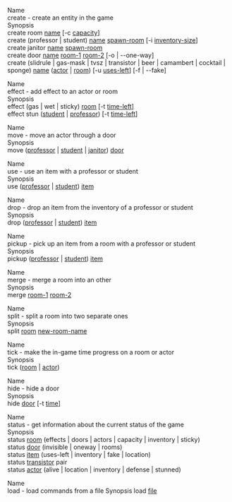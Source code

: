 Name  
create - create an entity in the game  
Synopsis  
create room <u>name</u> [-c <u>capacity</u>]  
create (professor | student) <u>name</u> <u>spawn-room</u> [-i <u>inventory-size</u>]  
create janitor <u>name</u> <u>spawn-room</u>  
create door <u>name</u> <u>room-1</u> <u>room-2</u> [-o | --one-way]  
create (slidrule | gas-mask | tvsz | transistor | beer | camambert | cocktail | sponge) <u>name</u> (<u>actor</u> | <u>room</u>) [-u <u>uses-left</u>] [-f | --fake]  

Name  
effect - add effect to an actor or room  
Synopsis  
effect (gas | wet | sticky) <u>room</u> [-t <u>time-left</u>]  
effect stun (<u>student</u> | <u>professor</u>) [-t <u>time-left</u>]  

Name  
move - move an actor through a door  
Synopsis  
move (<u>professor</u> | <u>student</u> | <u>janitor</u>) <u>door</u>  

Name  
use - use an item with a professor or student  
Synopsis  
use (<u>professor</u> | <u>student</u>) <u>item</u>  

Name  
drop - drop an item from the inventory of a professor or student  
Synopsis  
drop (<u>professor</u> | <u>student</u>) <u>item</u>  

Name  
pickup - pick up an item from a room with a professor or student  
Synopsis  
pickup (<u>professor</u> | <u>student</u>) <u>item</u>  

Name  
merge - merge a room into an other  
Synopsis  
merge <u>room-1</u> <u>room-2</u>  

Name  
split - split a room into two separate ones  
Synopsis  
split <u>room</u> <u>new-room-name</u>  

Name  
tick - make the in-game time progress on a room or actor  
Synopsis  
tick (<u>room</u> | <u>actor</u>)  

Name  
hide - hide a door  
Synopsis  
hide <u>door</u> [-t <u>time</u>]  

Name  
status - get information about the current status of the game  
Synopsis  
status <u>room</u> (effects | doors | actors | capacity | inventory | sticky)  
status <u>door</u> (invisible | oneway | rooms)  
status <u>item</u> (uses-left | inventory | fake | location)  
status <u>transistor</u> pair  
status <u>actor</u> (alive | location | inventory | defense | stunned)  

<!--wordben nincs ledokumentálva az se, hogy fake-e egy item-->

Name  
load - load commands from a file
Synopsis
load <u>file</u>
